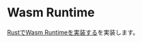 # Wasm Runtime

[RustでWasm Runtimeを実装する](https://zenn.dev/skanehira/books/writing-wasm-runtime-in-rust)を実装します。
